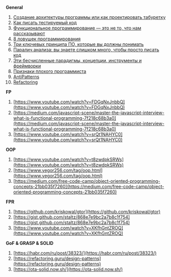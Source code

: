 **General**

1. [Создание архитектуры программы или как проектировать табуретку](https://habr.com/ru/post/276593/)
2. [Как писать тестируемый код](https://habr.com/ru/company/mailru/blog/267277/)
3. [Функциональное программирование — это не то, что нам рассказывают](https://habr.com/ru/post/479238/)
4. [8 ловушек программирования](https://habr.com/ru/post/218603/)
5. [Три ключевых принципа ПО, которые вы должны понимать](https://habr.com/ru/post/144611/)
6. [Паралич анализа: вы знаете слишком много, чтобы просто писать код](https://habr.com/ru/post/218345/)
7. [Эти бесчисленные парадигмы, концепции, инструменты и фреймворки](https://habr.com/ru/post/117365/)
8. [Признаки плохого программиста](https://habr.com/ru/post/130850/)
9. [AntiPatterns](https://sourcemaking.com/antipatterns)
10. [Refactoring](https://refactoring.guru/refactoring)

**FP**

1. [https://www.youtube.com/watch?v=FDGqNxJnbbQ](https://www.youtube.com/watch?v=FDGqNxJnbbQ)
2. [https://medium.com/javascript-scene/master-the-javascript-interview-what-is-functional-programming-7f218c68b3a0](https://medium.com/javascript-scene/master-the-javascript-interview-what-is-functional-programming-7f218c68b3a0)
3. [https://www.youtube.com/watch?v=srQt1NAHYC0](https://www.youtube.com/watch?v=srQt1NAHYC0)

**OOP**

1. [https://www.youtube.com/watch?v=t8zwdpkSRWs](https://www.youtube.com/watch?v=t8zwdpkSRWs)
2. [https://www.yegor256.com/tag/oop.html](https://www.yegor256.com/tag/oop.html)
3. [https://medium.com/free-code-camp/object-oriented-programming-concepts-21bb035f7260](https://medium.com/free-code-camp/object-oriented-programming-concepts-21bb035f7260)

**FPR**

1. [https://github.com/kriskowal/gtor](https://github.com/kriskowal/gtor)
2. [https://gist.github.com/staltz/868e7e9bc2a7b8c1f754](https://gist.github.com/staltz/868e7e9bc2a7b8c1f754)
3. [https://www.youtube.com/watch?v=XKfhGntZROQ](https://www.youtube.com/watch?v=XKfhGntZROQ)

**GoF & GRASP & SOLID**

1. [https://habr.com/ru/post/38323/](https://habr.com/ru/post/38323/)
2. [https://refactoring.guru/design-patterns](https://refactoring.guru/design-patterns)
3. [https://ota-solid.now.sh/](https://ota-solid.now.sh/)
